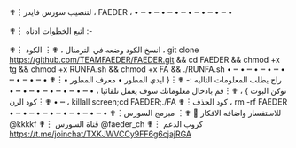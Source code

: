 ✟︙لتنصيب سورس فايدر ، FAEDER ،
         • ┉ • ┉ • ┉ • ┉ • ┉ • ┉ • ┉ •
         
✟︙ اتبع الخطوات ادناه :-

✟︙ انسخ الكود وضعه في الترمنال ،
✟︙ الكود ،
git clone https://github.com/TEAMFAEDER/FAEDER.git && cd FAEDER  && chmod +x tg && chmod +x RUNFA.sh && chmod +x FA && ./RUNFA.sh
         • ┉ • ┉ • ┉ • ┉ • ┉ • ┉ • ┉ •
✟︙راح يطلب المعلومات التاليه :- 
✟︙{ ايدي المطور  • معرف المطور • توكن البوت } ،
✟︙قم بادخال معلوماتك سوف يعمل تلقائيا ،
         • ┉ • ┉ • ┉ • ┉ • ┉ • ┉ • ┉ •
✟︙كود الرن ، 
killall screen;cd FAEDER;./FA
✟︙كود الحذف ، 
rm -rf FAEDER
         • ┉ • ┉ • ┉ • ┉ • ┉ • ┉ • ┉ •
✟︙للاستفسار واضافه الافكار  🔽
✟︙ مبرمج السورس @kkkkf 
✟︙ قناة السورس @faeder_ch
✟︙ كروب الدعم https://t.me/joinchat/TXKJWVCCy9FF6g6cjajRGA
